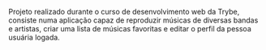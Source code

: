 <!-- Trybetunes -->

Projeto realizado durante o curso de desenvolvimento web da Trybe, consiste numa aplicação capaz de reproduzir músicas de diversas bandas e artistas, criar uma lista de músicas favoritas e editar o perfil da pessoa usuária logada.

